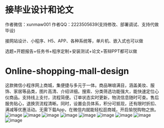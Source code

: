 # 接毕业设计和论文
作者微信：xunmaw001  作者QQ：2223505639(支持修改、部署调试、支持代做毕设)

接网站设计、小程序、H5、APP、各种系统等，单片机、嵌入式也可以做

选题+开题报告+任务书+程序定制+安装测试+论文+答辩PPT都可以做
# Online-shopping-mall-design
这款微信小程序网上商城，集便捷与多元于一体。商品琳琅满目，涵盖美妆、服饰、家居等品类，图片高清、介绍详细。搜索、分类筛选功能强大，能快速定位心仪商品。支持线上支付，流程简便。订单状态实时更新，物流信息随时可查。售后服务贴心，退换货流程清晰。同时，设置会员体系，积分可抵现，还有限时折扣、满减等优惠活动。无需下载App，在微信内就能轻松逛商城，开启愉悦购物之旅。 
![image](https://github.com/user-attachments/assets/f338a2ba-edb4-48de-abc2-fe749844bc7d)
![image](https://github.com/user-attachments/assets/a9fc7cb4-3ed7-42ed-9631-320ea61726f9)
![image](https://github.com/user-attachments/assets/40478f1d-6bb9-488e-8d21-d0df5423bd69)
![image](https://github.com/user-attachments/assets/9b4b7db1-c1b8-4cbc-bee2-bc37ebeb90a4)
![image](https://github.com/user-attachments/assets/e47d5b17-61ba-4507-814c-18b2fca4aceb)
![image](https://github.com/user-attachments/assets/ef4907cd-7b99-4dbf-9926-537dd5a8f5c5)
![image](https://github.com/user-attachments/assets/a673b515-6a70-4418-ab6e-4c0fc4747d3e)
![image](https://github.com/user-attachments/assets/5b31933b-49ef-44b9-b13f-9662a9621449)
![image](https://github.com/user-attachments/assets/2046332d-5d19-4c94-be03-659d2aebe283)
